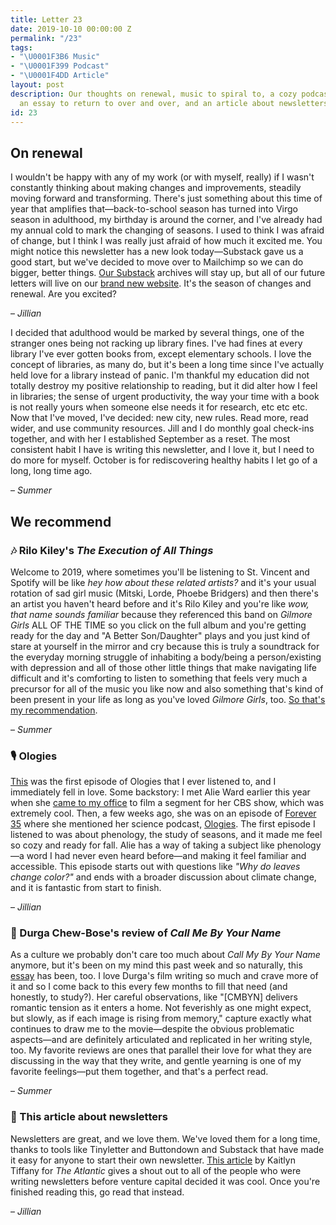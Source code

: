 ```yaml
---
title: Letter 23
date: 2019-10-10 00:00:00 Z
permalink: "/23"
tags:
- "\U0001F3B6 Music"
- "\U0001F399 Podcast"
- "\U0001F4DD Article"
layout: post
description: Our thoughts on renewal, music to spiral to, a cozy podcast about science,
  an essay to return to over and over, and an article about newsletters.
id: 23
---
```


## On renewal

I wouldn't be happy with any of my work (or with myself, really) if I wasn't constantly thinking about making changes and improvements, steadily moving forward and transforming. There's just something about this time of year that amplifies that—back-to-school season has turned into Virgo season in adulthood, my birthday is around the corner, and I've already had my annual cold to mark the changing of seasons. I used to think I was afraid of change, but I think I was really just afraid of how much it excited me. You might notice this newsletter has a new look today—Substack gave us a good start, but we've decided to move over to Mailchimp so we can do bigger, better things. [Our Substack](https://letterstosummer.substack.com) archives will stay up, but all of our future letters will live on our [brand new website](https://letterstosummer.com). It's the season of changes and renewal. Are you excited?

– _Jillian_

I decided that adulthood would be marked by several things, one of the stranger ones being not racking up library fines. I've had fines at every library I've ever gotten books from, except elementary schools. I love the concept of libraries, as many do, but it's been a long time since I've actually held love for a library instead of panic. I'm thankful my education did not totally destroy my positive relationship to reading, but it did alter how I feel in libraries; the sense of urgent productivity, the way your time with a book is not really yours when someone else needs it for research, etc etc etc. Now that I've moved, I've decided: new city, new rules. Read more, read wider, and use community resources. Jill and I do monthly goal check-ins together, and with her I established September as a reset. The most consistent habit I have is writing this newsletter, and I love it, but I need to do more for myself. October is for rediscovering healthy habits I let go of a long, long time ago.

– _Summer_

## We recommend

### 🎶 Rilo Kiley's *The Execution of All Things*  

Welcome to 2019, where sometimes you'll be listening to St. Vincent and Spotify will be like *hey how about these related artists?* and it's your usual rotation of sad girl music (Mitski, Lorde, Phoebe Bridgers) and then there's an artist you haven't heard before and it's Rilo Kiley and you're like *wow, that name sounds familiar* because they referenced this band on *Gilmore Girls* ALL OF THE TIME so you click on the full album and you're getting ready for the day and "A Better Son/Daughter" plays and you just kind of stare at yourself in the mirror and cry because this is truly a soundtrack for the everyday morning struggle of inhabiting a body/being a person/existing with depression and all of those other little things that make navigating life difficult and it's comforting to listen to something that feels very much a precursor for all of the music you like now and also something that's kind of been present in your life as long as you've loved *Gilmore Girls*, too. [So that's my recommendation](https://open.spotify.com/album/23EqcK0ZR1ravQaEsGpQyH).

– _Summer_

### 🎙️ Ologies

[This](https://www.alieward.com/ologies/phenology) was the first episode of Ologies that I ever listened to, and I immediately fell in love. Some backstory: I met Alie Ward earlier this year when she [came to my office](https://blog.lickability.com/we-were-on-tv-281910f4b3b6) to film a segment for her CBS show, which was extremely cool. Then, a few weeks ago, she was on an episode of [Forever 35](https://forever35podcast.com/home/2019/9/26/episode-91-alie-ward) where she mentioned her science podcast, [Ologies](https://www.alieward.com/ologies). The first episode I listened to was about phenology, the study of seasons, and it made me feel so cozy and ready for fall. Alie has a way of taking a subject like phenology—a word I had never even heard before—and making it feel familiar and accessible. This episode starts out with questions like *"Why do leaves change color?"* and ends with a broader discussion about climate change, and it is fantastic from start to finish.

– *Jillian*

### 📝 Durga Chew-Bose's review of *Call Me By Your Name*

As a culture we probably don't care too much about *Call My By Your Name* anymore, but it's been on my mind this past week and so naturally, this [essay](https://www.ssense.com/en-us/editorial/culture/first-impressions-luca-guadagninos-call-me-by-your-name) has been, too. I love Durga's film writing so much and crave more of it and so I come back to this every few months to fill that need (and honestly, to study?). Her careful observations, like "[CMBYN] delivers romantic tension as it enters a home. Not feverishly as one might expect, but slowly, as if each image is rising from memory," capture exactly what continues to draw me to the movie—despite the obvious problematic aspects—and are definitely articulated and replicated in her writing style, too. My favorite reviews are ones that parallel their love for what they are discussing in the way that they write, and gentle yearning is one of my favorite feelings—put them together, and that's a perfect read.

– *Summer*

### 📝 This article about newsletters

Newsletters are great, and we love them. We've loved them for a long time, thanks to tools like Tinyletter and Buttondown and Substack that have made it easy for anyone to start their own newsletter. [This article](https://www.theatlantic.com/technology/archive/2019/10/substack-revue-email-newsletter-startups-tinyletter/599557/) by Kaitlyn Tiffany for *The Atlantic* gives a shout out to all of the people who were writing newsletters before venture capital decided it was cool. Once you're finished reading this, go read that instead.

– *Jillian*
